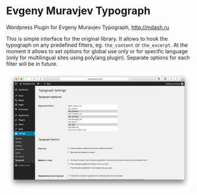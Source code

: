 Evgeny Muravjev Typograph
===============

Wordpress Plugin for Evgeny Muravjev Typograph, http://mdash.ru

This is simple interface for the original library. It allows to hook the typograph on any predefined filters, eg. `the_content` or `the_excerpt`. At the moment it allows to set options for global use only or for specific language (only for multilingual sites using polylang plugin). Separate options for each filter will be in future.

![](https://github.com/semencov/mdash-wordpress/blob/master/screenshots/options-general.png)
